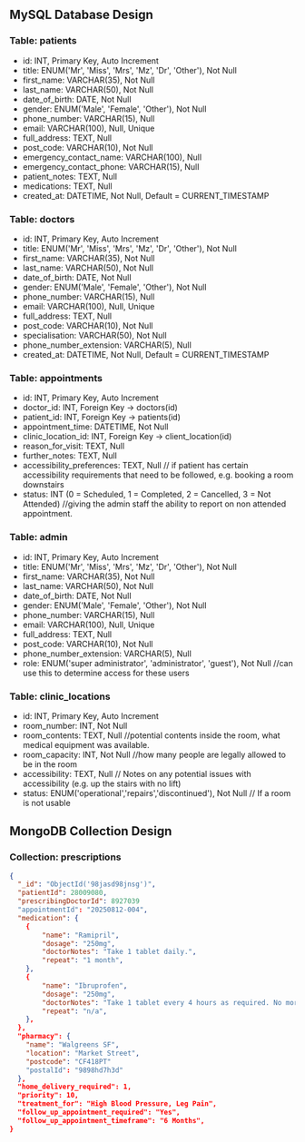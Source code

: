 
## MySQL Database Design

### Table: patients
- id: INT, Primary Key, Auto Increment
- title: ENUM('Mr', 'Miss', 'Mrs', 'Mz', 'Dr', 'Other'), Not Null
- first_name: VARCHAR(35), Not Null
- last_name: VARCHAR(50), Not Null
- date_of_birth: DATE, Not Null
- gender: ENUM('Male', 'Female', 'Other'), Not Null
- phone_number: VARCHAR(15), Null
- email: VARCHAR(100), Null, Unique
- full_address: TEXT, Null
- post_code: VARCHAR(10), Not Null
- emergency_contact_name: VARCHAR(100), Null
- emergency_contact_phone: VARCHAR(15), Null
- patient_notes: TEXT, Null
- medications: TEXT, Null
- created_at: DATETIME, Not Null, Default = CURRENT_TIMESTAMP

### Table: doctors
- id: INT, Primary Key, Auto Increment
- title: ENUM('Mr', 'Miss', 'Mrs', 'Mz', 'Dr', 'Other'), Not Null
- first_name: VARCHAR(35), Not Null
- last_name: VARCHAR(50), Not Null
- date_of_birth: DATE, Not Null
- gender: ENUM('Male', 'Female', 'Other'), Not Null
- phone_number: VARCHAR(15), Null
- email: VARCHAR(100), Null, Unique
- full_address: TEXT, Null
- post_code: VARCHAR(10), Not Null
- specialisation: VARCHAR(50), Not Null
- phone_number_extension: VARCHAR(5), Null
- created_at: DATETIME, Not Null, Default = CURRENT_TIMESTAMP

### Table: appointments
- id: INT, Primary Key, Auto Increment
- doctor_id: INT, Foreign Key → doctors(id)
- patient_id: INT, Foreign Key → patients(id)
- appointment_time: DATETIME, Not Null
- clinic_location_id: INT, Foreign Key → client_location(id)
- reason_for_visit: TEXT, Null
- further_notes: TEXT, Null
- accessibility_preferences: TEXT, Null // if patient has certain accessibility requirements that need to be followed, e.g. booking a room downstairs
- status: INT (0 = Scheduled, 1 = Completed, 2 = Cancelled, 3 = Not Attended) //giving the admin staff the ability to report on non attended appointment.

### Table: admin
- id: INT, Primary Key, Auto Increment
- title: ENUM('Mr', 'Miss', 'Mrs', 'Mz', 'Dr', 'Other'), Not Null
- first_name: VARCHAR(35), Not Null
- last_name: VARCHAR(50), Not Null
- date_of_birth: DATE, Not Null
- gender: ENUM('Male', 'Female', 'Other'), Not Null
- phone_number: VARCHAR(15), Null
- email: VARCHAR(100), Null, Unique
- full_address: TEXT, Null
- post_code: VARCHAR(10), Not Null
- phone_number_extension: VARCHAR(5), Null
- role: ENUM('super administrator', 'administrator', 'guest'), Not Null //can use this to determine access for these users

### Table: clinic_locations
- id: INT, Primary Key, Auto Increment
- room_number: INT, Not Null
- room_contents: TEXT, Null //potential contents inside the room, what medical equipment was available.
- room_capacity: INT, Not Null //how many people are legally allowed to be in the room
- accessibility: TEXT, Null // Notes on any potential issues with accessibility (e.g. up the stairs with no lift)
- status: ENUM('operational','repairs','discontinued'), Not Null // If a room is not usable


## MongoDB Collection Design
### Collection: prescriptions
```json
{
  "_id": "ObjectId('98jasd98jnsg')",
  "patientId": 28009080,
  "prescribingDoctorId": 8927039
  "appointmentId": "20250812-004",
  "medication": {
    {
        "name": "Ramipril",
        "dosage": "250mg",
        "doctorNotes": "Take 1 tablet daily.",
        "repeat": "1 month",
    },
    {
        "name": "Ibruprofen",
        "dosage": "250mg",
        "doctorNotes": "Take 1 tablet every 4 hours as required. No more than 4 in 24 hours.",
        "repeat": "n/a",
    },
  },
  "pharmacy": {
    "name": "Walgreens SF",
    "location": "Market Street",
    "postcode": "CF418PT"
    "postalId": "9898hd7h3d" 
  },
  "home_delivery_required": 1,
  "priority": 10,
  "treatment_for": "High Blood Pressure, Leg Pain",
  "follow_up_appointment_required": "Yes",
  "follow_up_appointment_timeframe": "6 Months",
}